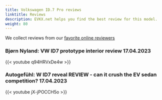 ```yaml
---
title: Volkswagen ID.7 Pro reviews
linktitle: Reviews
description: EVKX.net helps you find the best review for this model. 
weight: 80
---
```

We collect reviews from our [favorite online reviewers](/guides/evreviewers/)

### Bjørn Nyland: VW ID7 prototype interior review 17.04.2023

{{< youtube q94HRVxDe4w >}}

### Autogefühl: W ID7 reveal REVIEW - can it crush the EV sedan competition? 17.04.2023

{{< youtube jX-jPOCCH5o >}}

